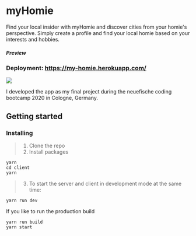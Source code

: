 # myHomie

Find your local insider with myHomie and discover cities from your homie's perspective. Simply create a profile and find your local homie based on your interests and hobbies.

##### Preview

### Deployment: https://my-homie.herokuapp.com/

<img src="public/MyHomie.png"/>

I developed the app as my final project during the neuefische coding bootcamp 2020 in Cologne, Germany.

## Getting started

### Installing

> 1. Clone the repo
> 2. Install packages

```
yarn
cd client
yarn
```

> 3. To start the server and client in development mode at the same time:

```
yarn run dev
```

If you like to run the production build

```
yarn run build
yarn start
```
